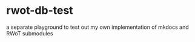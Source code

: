 # rwot-db-test
a separate playground to test out my own implementation of mkdocs and RWoT submodules

